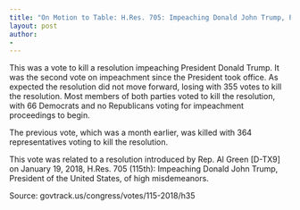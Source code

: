 ```yaml
---
title: "On Motion to Table: H.Res. 705: Impeaching Donald John Trump, President of the United States, of high misdemeanors"
layout: post
author:
-
---
```


This was a vote to kill a resolution impeaching President Donald Trump. It was the second vote on impeachment since the President took office. As expected the resolution did not move forward, losing with 355 votes to kill the resolution. Most members of both parties voted to kill the resolution, with 66 Democrats and no Republicans voting for impeachment proceedings to begin.

The previous vote, which was a month earlier, was killed with 364 representatives voting to kill the resolution.

This vote was related to a resolution introduced by Rep. Al Green [D-TX9] on January 19, 2018, H.Res. 705 (115th): Impeaching Donald John Trump, President of the United States, of high misdemeanors.

Source: govtrack.us/congress/votes/115-2018/h35
